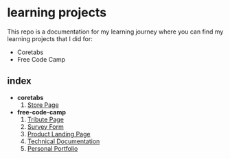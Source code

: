 # learning projects

This repo is a documentation for my learning journey where you can find my learning projects that I did for:

- Coretabs
- Free Code Camp

## index

- **coretabs**
  1.  [Store Page](coretabs/store/index.html)
- **free-code-camp**
  1.  [Tribute Page](01-html+css/01-tribute-page/index.html)
  2.  [Survey Form](01-html+css/02-survey-form/index.html)
  3.  [Product Landing Page](01-html+css/03-product-landing-page/index.html)
  4.  [Technical Documentation](01-html+css/04-technical-documentation/index.html)
  5.  [Personal Portfolio](01-html+css/05-personal-portfolio/index.html)
